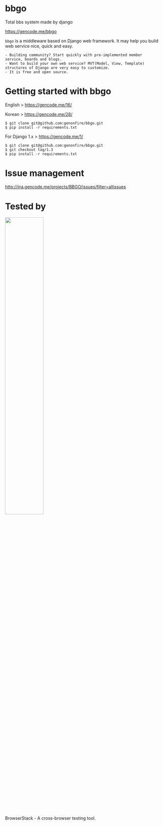 # bbgo
Total bbs system made by django

https://gencode.me/bbgo


`bbgo` is a middleware based on Django web framework. It may help you build web service nice, quick and easy.

    - Building community? Start quickly with pre-implemented member service, boards and blogs.
    - Want to build your own web service? MVT(Model, View, Template) structures of Django are very easy to customize.
    - It is free and open source.

# Getting started with bbgo
English > https://gencode.me/16/

Korean > https://gencode.me/28/

    $ git clone git@github.com:genonfire/bbgo.git
    $ pip install -r requirements.txt

For Django 1.x > https://gencode.me/1/

    $ git clone git@github.com:genonfire/bbgo.git
    $ git checkout tag/1.3
    $ pip install -r requirements.txt

# Issue management
http://jira.gencode.me/projects/BBGO/issues/filter=allissues


# Tested by
<a href="https://www.browserstack.com/">
<img src="./docs/browserstack.png" width="50%">
</a>

BrowserStack - A cross-browser testing tool.
